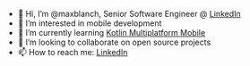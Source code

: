 - 👋 Hi, I’m @maxblanch, Senior Software Engineer @ [LinkedIn](https://www.linkedin.com/)
- 👀 I’m interested in mobile development
- 🌱 I’m currently learning [Kotlin Multiplatform Mobile](https://kotlinlang.org/lp/mobile/)
- 💞️ I’m looking to collaborate on open source projects
- 📫 How to reach me: [LinkedIn](https://www.linkedin.com/in/maxblanchard/)

<!---
maxblanch/maxblanch is a ✨ special ✨ repository because its `README.md` (this file) appears on your GitHub profile.
You can click the Preview link to take a look at your changes.
--->
